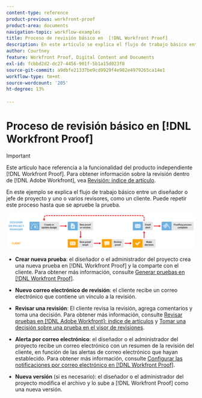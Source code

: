```yaml
---
content-type: reference
product-previous: workfront-proof
product-area: documents
navigation-topic: workflow-examples
title: Proceso de revisión básico en  [!DNL Workfront Proof]
description: En este artículo se explica el flujo de trabajo básico entre un diseñador o jefe de proyecto y uno o varios revisores, como un cliente.
author: Courtney
feature: Workfront Proof, Digital Content and Documents
exl-id: fcbbd2d2-dc27-4456-901f-5b1a15d023f8
source-git-commit: a9dbfe21337be9cd9929f4e982e4979265ca14e1
workflow-type: tm+mt
source-wordcount: '205'
ht-degree: 13%

---
```


# Proceso de revisión básico en [!DNL Workfront Proof]

<!-- Audited: 5/2025 -->

>[!IMPORTANT]
>
>Este artículo hace referencia a la funcionalidad del producto independiente [!DNL Workfront Proof]. Para obtener información sobre la revisión dentro de [!DNL Adobe Workfront], vea [Revisión: índice de artículo](../../../review-and-approve-work/proofing/proofing.md).

En este ejemplo se explica el flujo de trabajo básico entre un diseñador o jefe de proyecto y uno o varios revisores, como un cliente. Puede repetir este proceso hasta que se apruebe la prueba.

![basic_workflow.png](assets/basic_workflow.png)

* **Crear nueva prueba**: el diseñador o el administrador del proyecto crea una nueva prueba en [!DNL Workfront Proof] y la comparte con el cliente. Para obtener más información, consulte [Generar pruebas en [!DNL Workfront Proof]](../../../workfront-proof/wp-work-proofsfiles/create-proofs-and-files/generate-proofs.md).

* **Nuevo correo electrónico de revisión**: el cliente recibe un correo electrónico que contiene un vínculo a la revisión.

* **Revisar una revisión**: El cliente revisa la revisión, agrega comentarios y toma una decisión. Para obtener más información, consulte [Revisar pruebas en [!DNL Adobe Workfront]: índice de artículos](../../../review-and-approve-work/proofing/reviewing-proofs-within-workfront/review-proofs-in-wf.md) y [Tomar una decisión sobre una prueba en el visor de revisiones](../../../review-and-approve-work/proofing/reviewing-proofs-within-workfront/make-a-decision-on-a-proof/make-decisions-on-proof.md).

* **Alerta por correo electrónico**: el diseñador o el administrador del proyecto recibe un correo electrónico con un resumen de la revisión del cliente, en función de las alertas de correo electrónico que hayan establecido. Para obtener más información, consulte [Configurar las notificaciones por correo electrónico en [!DNL Workfront Proof]](../../../workfront-proof/wp-emailsntfctns/email-alerts/config-email-notification-settings-wp.md).

* **Nueva versión** (si es necesario): el diseñador o el administrador del proyecto modifica el archivo y lo sube a [!DNL Workfront Proof] como una nueva versión.


